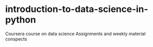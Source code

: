 # introduction-to-data-science-in-python
Coursera course on data science
Assignments and weekly material conspects
